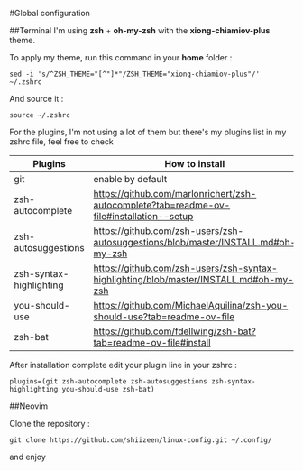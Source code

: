 #Global configuration

##Terminal
I'm using **zsh** + **oh-my-zsh** with the **xiong-chiamiov-plus** theme.

To apply my theme, run this command in your **home** folder :

```
sed -i 's/^ZSH_THEME="[^"]*"/ZSH_THEME="xiong-chiamiov-plus"/' ~/.zshrc
```

And source it :

```
source ~/.zshrc
```

For the plugins, I'm not using a lot of them but there's my plugins list in my zshrc file, feel free to check

| Plugins                 | How to install                                                                           |
| ----------------------- | ---------------------------------------------------------------------------------------- |
| git                     | enable by default                                                                        |
| zsh-autocomplete        | https://github.com/marlonrichert/zsh-autocomplete?tab=readme-ov-file#installation--setup |
| zsh-autosuggestions     | https://github.com/zsh-users/zsh-autosuggestions/blob/master/INSTALL.md#oh-my-zsh        |
| zsh-syntax-highlighting | https://github.com/zsh-users/zsh-syntax-highlighting/blob/master/INSTALL.md#oh-my-zsh    |
| you-should-use          | https://github.com/MichaelAquilina/zsh-you-should-use?tab=readme-ov-file                 |
| zsh-bat                 | https://github.com/fdellwing/zsh-bat?tab=readme-ov-file#install                          |

After installation complete edit your plugin line in your zshrc :

```
plugins=(git zsh-autocomplete zsh-autosuggestions zsh-syntax-highlighting you-should-use zsh-bat)
```

##Neovim

Clone the repository :

```
git clone https://github.com/shiizeen/linux-config.git ~/.config/
```

and enjoy
